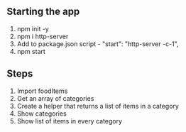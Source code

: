 ## Starting the app
1. npm init -y
2. npm i http-server
3. Add to package.json script - "start": "http-server -c-1",
4. npm start

## Steps
1. Import foodItems
2. Get an array of categories
3. Create a helper that returns a list of items in a category
4. Show categories
5. Show list of items in every category